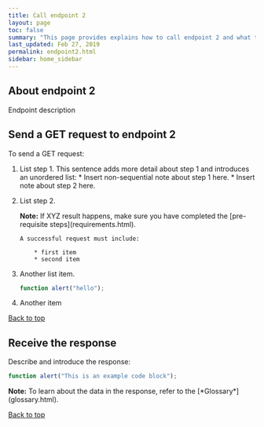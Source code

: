 ```yaml
---
title: Call endpoint 2
layout: page
toc: false
summary: "This page provides explains how to call endpoint 2 and what to expect in the response.  This is an experiment to test publishing tools. The content is placeholder text."
last_updated: Feb 27, 2019
permalink: endpoint2.html
sidebar: home_sidebar
---
```


## About endpoint 2

Endpoint description

## Send a GET request to endpoint 2

To send a GET request:

1.  List step 1.
    This sentence adds more detail about step 1 and introduces an unordered list:
		* Insert non-sequential note about step 1 here.
		* Insert note about step 2 here.

2.  List step 2.

    <div markdown="span" class="alert alert-info" role="alert"><i class="fa fa-info-circle"></i> <b>Note:</b> If XYZ result happens, make sure you have completed the [pre-requisite steps](requirements.html).</div>

    	A successful request must include:

    		* first item
    		* second item

3.  Another list item.

    ```js
    function alert("hello");
    ```

4.  Another item

[Back to top](#about-endpoint-2)

## Receive the response

Describe and introduce the response:

```js
function alert("This is an example code block");
```

<div markdown="span" class="alert alert-info" role="alert"><i class="fa fa-info-circle"></i> <b>Note:</b> To learn about the data in the response, refer to the [*Glossary*](glossary.html).</div>

[Back to top](#about-endpoint-2)
